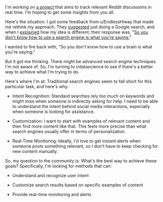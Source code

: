 I'm working on [a project](https://github.com/8ta4/reddit) that aims to track relevant Reddit discussions in real time. I'm hoping to get some insights from you all.

Here's the situation: I got some feedback from u/EndlessHiway that made me rethink my approach. They [suggested](https://old.reddit.com/r/selfhosted/comments/1eutath/i_built_a_free_opensource_locally_hosted_tool_to/limwjvl/) just doing a Google search, and when I [explained](https://old.reddit.com/r/selfhosted/comments/1eutath/i_built_a_free_opensource_locally_hosted_tool_to/liohlb3/) how my idea is different, their response was, "[So you don't know how to use a search engine is what you're saying.](https://old.reddit.com/r/selfhosted/comments/1eutath/i_built_a_free_opensource_locally_hosted_tool_to/lipf2x5/)"

I wanted to fire back with, "So you don't know how to use a brain is what you're saying."

But it got me thinking. There might be advanced search engine techniques I'm not aware of. So, I'm turning to r/datascience to see if there's a better way to achieve what I'm trying to do.

Here's where I'm at: Traditional search engines seem to fall short for this particular task, and here's why:

- Intent Recognition: Standard searches rely too much on keywords and might miss when someone is indirectly asking for help. I need to be able to understand the intent behind social media interactions, especially when someone is looking for assistance.

- Customization: I want to start with examples of relevant content and then find more content like that. This feels more precise than what search engines usually offer in terms of personalization.

- Real-Time Monitoring: Ideally, I'd love to get instant alerts when someone posts something relevant, so I don't have to keep checking for new content manually.

So, my question to the community is: What's the best way to achieve these goals? Specifically, I'm looking for methods that can:

- Understand and recognize user intent

- Customize search results based on specific examples of content

- Provide real-time monitoring and alerts
